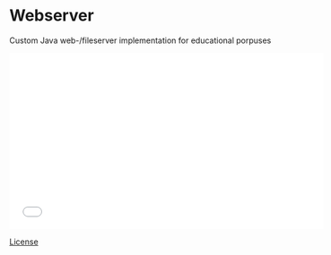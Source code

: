 Webserver
=========

Custom Java web-/fileserver implementation for educational porpuses

<iframe width="560" height="315" src="//www.youtube-nocookie.com/embed/b-Cr0EWwaTk" frameborder="0" allowfullscreen></iframe>

<a href="http://www.youtube.com/watch?v=b-Cr0EWwaTk&feature=youtu.be&t=1m5s">License</a>
